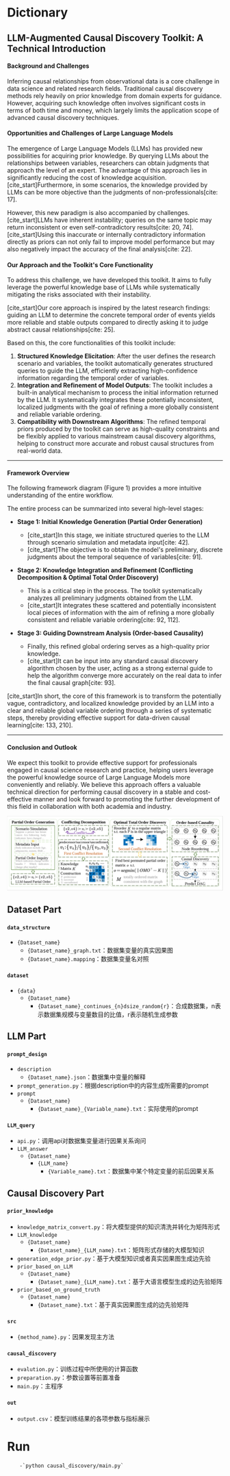 # Dictionary

## LLM-Augmented Causal Discovery Toolkit: A Technical Introduction

#### **Background and Challenges**

Inferring causal relationships from observational data is a core challenge in data science and related research fields. Traditional causal discovery methods rely heavily on prior knowledge from domain experts for guidance. However, acquiring such knowledge often involves significant costs in terms of both time and money, which largely limits the application scope of advanced causal discovery techniques.

#### **Opportunities and Challenges of Large Language Models**

The emergence of Large Language Models (LLMs) has provided new possibilities for acquiring prior knowledge. By querying LLMs about the relationships between variables, researchers can obtain judgments that approach the level of an expert. The advantage of this approach lies in significantly reducing the cost of knowledge acquisition. [cite\_start]Furthermore, in some scenarios, the knowledge provided by LLMs can be more objective than the judgments of non-professionals[cite: 17].

However, this new paradigm is also accompanied by challenges. [cite\_start]LLMs have inherent instability; queries on the same topic may return inconsistent or even self-contradictory results[cite: 20, 74]. [cite\_start]Using this inaccurate or internally contradictory information directly as priors can not only fail to improve model performance but may also negatively impact the accuracy of the final analysis[cite: 22].

#### **Our Approach and the Toolkit's Core Functionality**

To address this challenge, we have developed this toolkit. It aims to fully leverage the powerful knowledge base of LLMs while systematically mitigating the risks associated with their instability.

[cite\_start]Our core approach is inspired by the latest research findings: guiding an LLM to determine the concrete temporal order of events yields more reliable and stable outputs compared to directly asking it to judge abstract causal relationships[cite: 25].

Based on this, the core functionalities of this toolkit include:

1.  **Structured Knowledge Elicitation**: After the user defines the research scenario and variables, the toolkit automatically generates structured queries to guide the LLM, efficiently extracting high-confidence information regarding the temporal order of variables.
2.  **Integration and Refinement of Model Outputs**: The toolkit includes a built-in analytical mechanism to process the initial information returned by the LLM. It systematically integrates these potentially inconsistent, localized judgments with the goal of refining a more globally consistent and reliable variable ordering.
3.  **Compatibility with Downstream Algorithms**: The refined temporal priors produced by the toolkit can serve as high-quality constraints and be flexibly applied to various mainstream causal discovery algorithms, helping to construct more accurate and robust causal structures from real-world data.

-----

#### **Framework Overview**

The following framework diagram (Figure 1) provides a more intuitive understanding of the entire workflow.

The entire process can be summarized into several high-level stages:

  * **Stage 1: Initial Knowledge Generation (Partial Order Generation)**

      * [cite\_start]In this stage, we initiate structured queries to the LLM through scenario simulation and metadata input[cite: 42].
      * [cite\_start]The objective is to obtain the model's preliminary, discrete judgments about the temporal sequence of variables[cite: 91].

  * **Stage 2: Knowledge Integration and Refinement (Conflicting Decomposition & Optimal Total Order Discovery)**

      * This is a critical step in the process. The toolkit systematically analyzes all preliminary judgments obtained from the LLM.
      * [cite\_start]It integrates these scattered and potentially inconsistent local pieces of information with the aim of refining a more globally consistent and reliable variable ordering[cite: 92, 112].

  * **Stage 3: Guiding Downstream Analysis (Order-based Causality)**

      * Finally, this refined global ordering serves as a high-quality prior knowledge.
      * [cite\_start]It can be input into any standard causal discovery algorithm chosen by the user, acting as a strong external guide to help the algorithm converge more accurately on the real data to infer the final causal graph[cite: 93].

[cite\_start]In short, the core of this framework is to transform the potentially vague, contradictory, and localized knowledge provided by an LLM into a clear and reliable global variable ordering through a series of systematic steps, thereby providing effective support for data-driven causal learning[cite: 133, 210].

-----

#### **Conclusion and Outlook**

We expect this toolkit to provide effective support for professionals engaged in causal science research and practice, helping users leverage the powerful knowledge source of Large Language Models more conveniently and reliably. We believe this approach offers a valuable technical direction for performing causal discovery in a stable and cost-effective manner and look forward to promoting the further development of this field in collaboration with both academia and industry.

![figure.](images/framework.PNG)




## Dataset Part
#### `data_structure`
- `{Dataset_name}`
    - `{Dataset_name}_graph.txt`：数据集变量的真实因果图
    - `{Dataset_name}.mapping`：数据集变量名对照
####  `dataset`
- `{data}`
    - `{Dataset_name}`
        - `{Dataset_name}_continues_{n}dsize_random{r}`：合成数据集，n表示数据集规模与变量数目的比值，r表示随机生成参数

## LLM Part

#### `prompt_design`
-   `description`
    -   `{Dataset_name}.json`：数据集中变量的解释
-   `prompt_generation.py`：根据description中的内容生成所需要的prompt
-   `prompt`
    -   `{Dataset_name}`
        -   `{Dataset_name}_{Variable_name}.txt`：实际使用的prompt
#### `LLM_query`
-   `api.py`：调用api对数据集变量进行因果关系询问
-   `LLM_answer`
    -   `{Dataset_name}`
        -   `{LLM_name}`
            -   `{Variable_name}.txt`：数据集中某个特定变量的前后因果关系

## Causal Discovery Part

####   `prior_knowledge`
-   `knowledge_matrix_convert.py`：将大模型提供的知识清洗并转化为矩阵形式
-   `LLM_knowledge`
    -   `{Dataset_name}`
        -   `{Dataset_name}_{LLM_name}.txt`：矩阵形式存储的大模型知识
-   `generation_edge_prior.py`：基于大模型知识或者真实因果图生成边先验
-   `prior_based_on_LLM`
    -   `{Dataset_name}`
        -   `{Dataset_name}_{LLM_name}.txt`：基于大语言模型生成的边先验矩阵
-   `prior_based_on_ground_truth`
    -   `{Dataset_name}`
        -   `{Dataset_name}.txt`：基于真实因果图生成的边先验矩阵
####   `src`
-   `{method_name}.py`：因果发现主方法
####   `causal_discovery`
-   `evalution.py`：训练过程中所使用的计算函数
-   `preparation.py`：参数设置等前置准备
-   `main.py`：主程序
####   `out`
-   `output.csv`：模型训练结果的各项参数与指标展示
 
# Run
        -`python causal_discovery/main.py`
